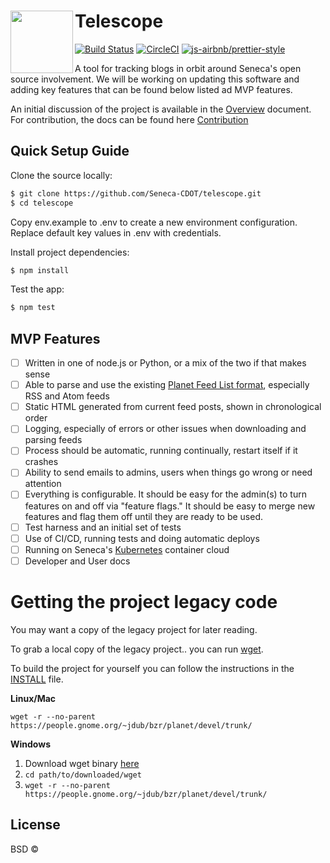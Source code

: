 # Telescope <img align="left" width="100" height="100" src=https://github.com/brucremo/telescope/blob/master/images/telescope-logo.png>

[![Build Status](https://travis-ci.org/Seneca-CDOT/telescope.svg?branch=master)](https://travis-ci.org/Seneca-CDOT/telescope)
[![CircleCI](https://circleci.com/gh/Seneca-CDOT/telescope.svg?style=svg)](https://circleci.com/gh/Seneca-CDOT/telescope)
[![js-airbnb/prettier-style](https://img.shields.io/badge/code%20style-airbnb%2Fprettier-blue)](https://github.com/airbnb/javascript)

A tool for tracking blogs in orbit around Seneca's open source involvement. We will be working on updating this software and adding key features that can be found below listed ad MVP features.

An initial discussion of the project is available in the [Overview](docs/overview.md) document.
For contribution, the docs can be found here [Contribution](docs/CONTRIBUTING.md)

## Quick Setup Guide

Clone the source locally:

```sh
$ git clone https://github.com/Seneca-CDOT/telescope.git
$ cd telescope
```

Copy env.example to .env to create a new environment configuration.
Replace default key values in .env with credentials.

Install project dependencies:

```sh
$ npm install
```

Test the app:

```sh
$ npm test
```

## MVP Features

- [ ] Written in one of node.js or Python, or a mix of the two if that makes sense
- [ ] Able to parse and use the existing [Planet Feed List format](https://wiki.cdot.senecacollege.ca/wiki/Planet_CDOT_Feed_List), especially RSS and Atom feeds
- [ ] Static HTML generated from current feed posts, shown in chronological order
- [ ] Logging, especially of errors or other issues when downloading and parsing feeds
- [ ] Process should be automatic, running continually, restart itself if it crashes
- [ ] Ability to send emails to admins, users when things go wrong or need attention
- [ ] Everything is configurable. It should be easy for the admin(s) to turn features on and off via "feature flags." It should be easy to merge new features and flag them off until they are ready to be used.
- [ ] Test harness and an initial set of tests
- [ ] Use of CI/CD, running tests and doing automatic deploys
- [ ] Running on Seneca's [Kubernetes](https://kubernetes.io/) container cloud
- [ ] Developer and User docs

# Getting the project legacy code

You may want a copy of the legacy project for later reading.

To grab a local copy of the legacy project.. you can run [wget](https://www.gnu.org/software/wget/).

To build the project for yourself you can follow the instructions in the [INSTALL](https://people.gnome.org/~jdub/bzr/planet/devel/trunk/INSTALL) file.

**Linux/Mac**

```
wget -r --no-parent https://people.gnome.org/~jdub/bzr/planet/devel/trunk/
```

**Windows**

1. Download wget binary [here](http://wget.addictivecode.org/FrequentlyAskedQuestions.html#download)
2. `cd path/to/downloaded/wget`
3. `wget -r --no-parent https://people.gnome.org/~jdub/bzr/planet/devel/trunk/`

## License

BSD ©

